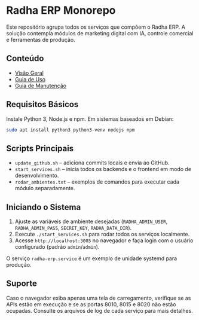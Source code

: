 # Radha ERP Monorepo

Este repositório agrupa todos os serviços que compõem o Radha ERP. A solução contempla módulos de marketing digital com IA, controle comercial e ferramentas de produção.

## Conteúdo
- [Visão Geral](docs/overview.md)
- [Guia de Uso](docs/user-guide.md)
- [Guia de Manutenção](docs/admin-guide.md)

## Requisitos Básicos
Instale Python 3, Node.js e npm. Em sistemas baseados em Debian:
```bash
sudo apt install python3 python3-venv nodejs npm
```

## Scripts Principais
- `update_github.sh` – adiciona commits locais e envia ao GitHub.
- `start_services.sh` – inicia todos os backends e o frontend em modo de desenvolvimento.
- `rodar_ambientes.txt` – exemplos de comandos para executar cada módulo separadamente.

## Iniciando o Sistema
1. Ajuste as variáveis de ambiente desejadas (`RADHA_ADMIN_USER`, `RADHA_ADMIN_PASS`, `SECRET_KEY`, `RADHA_DATA_DIR`).
2. Execute `./start_services.sh` para rodar todos os serviços localmente.
3. Acesse `http://localhost:3005` no navegador e faça login com o usuário configurado (padrão `admin`/`admin`).

O serviço `radha-erp.service` é um exemplo de unidade systemd para produção.

## Suporte
Caso o navegador exiba apenas uma tela de carregamento, verifique se as APIs estão em execução e se as portas 8010, 8015 e 8020 não estão ocupadas. Consulte os arquivos de log de cada serviço para mais detalhes.

